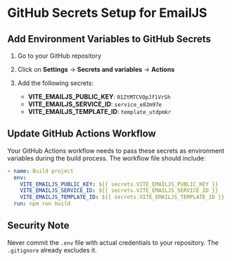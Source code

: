 # GitHub Secrets Setup for EmailJS

## Add Environment Variables to GitHub Secrets

1. Go to your GitHub repository
2. Click on **Settings** → **Secrets and variables** → **Actions**
3. Add the following secrets:

   - **VITE_EMAILJS_PUBLIC_KEY**: `01ZtMTCVOpJf1VrSh`
   - **VITE_EMAILJS_SERVICE_ID**: `service_e82m97e`
   - **VITE_EMAILJS_TEMPLATE_ID**: `template_utdpmkr`

## Update GitHub Actions Workflow

Your GitHub Actions workflow needs to pass these secrets as environment variables during the build process. The workflow file should include:

```yaml
- name: Build project
  env:
    VITE_EMAILJS_PUBLIC_KEY: ${{ secrets.VITE_EMAILJS_PUBLIC_KEY }}
    VITE_EMAILJS_SERVICE_ID: ${{ secrets.VITE_EMAILJS_SERVICE_ID }}
    VITE_EMAILJS_TEMPLATE_ID: ${{ secrets.VITE_EMAILJS_TEMPLATE_ID }}
  run: npm run build
```

## Security Note

Never commit the `.env` file with actual credentials to your repository. The `.gitignore` already excludes it.